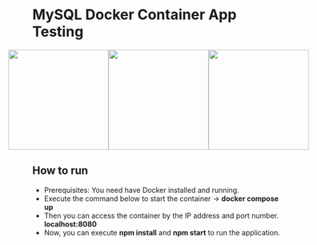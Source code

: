 # MySQL Docker Container App Testing

<div style="display:flex;justify-content:center;">
    <img src="https://api.iconify.design/logos/docker-icon.svg" width="200" />
    <img src="https://api.iconify.design/akar-icons/plus.svg?color=%23007267" width="200" />
    <img src="https://api.iconify.design/logos/mariadb-icon.svg" width="200" />
</div>

## How to run

- Prerequisites: You need have Docker installed and running.
- Execute the command below to start the container -> __docker compose up__
- Then you can access the container by the IP address and port number. __localhost:8080__
- Now, you can execute __npm install__ and __npm start__ to run the application.

